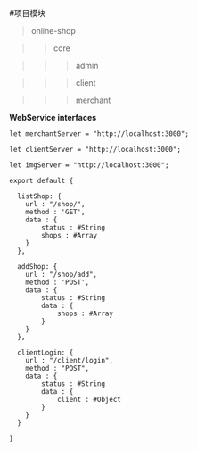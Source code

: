 #项目模块

>online-shop

>>core

>>>admin

>>>client

>>>merchant

**WebService interfaces**

    let merchantServer = "http://localhost:3000";
    
    let clientServer = "http://localhost:3000";
    
    let imgServer = "http://localhost:3000";
    
    export default {
      
      listShop: {
        url : "/shop/",
        method : 'GET',
        data : {
            status : #String
            shops : #Array
        }
      },
      
      addShop: {
        url : "/shop/add",
        method : 'POST',
        data : {
            status : #String
            data : {
                shops : #Array
            }
        }
      },
      
      clientLogin: {
        url : "/client/login",
        method : "POST",
        data : {
            status : #String
            data : {
                client : #Object
            }
        }
      }
      
    }
